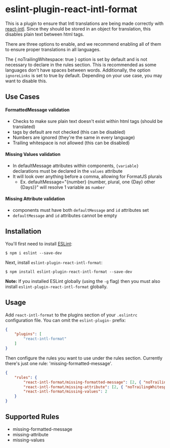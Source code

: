 # eslint-plugin-react-intl-format

This is a plugin to ensure that Intl translations are being made correctly with [react-intl](https://www.npmjs.com/package/react-intl).
Since they should be stored in an object for translation, this disables plain
text between html tags.

There are three options to enable, and we recommend enabling all of them to ensure
proper translations in all languages.

The { noTrailingWhitespace: true } option is set by default and is not necessary to declare in the rules section.
This is recommended as some languages don't have spaces between words.
Additionally, the option `ignoreLinks` is set to true by default. Depending on your
use case, you may want to disable this.

## Use Cases

#### FormattedMessage validation
* Checks to make sure plain text doesn't exist within html tags (should be translated)
* <a> tags by default are not checked (this can be disabled)
* Numbers are ignored (they're the same in every language)
* Trailing whitespace is not allowed (this can be disabled)

#### Missing Values validation
* In defaultMessage attributes within <FormattedMessage/> components, `{variable}` declarations must be declared in the `values` attribute
* It will look over anything before a comma, allowing for FormatJS plurals
  * Ex. defaultMessage="{number} {number, plural, one {Day} other {Days}}" will resolve 1 variable as `number`

#### Missing Attribute validation
* <FormattedMessage/> components must have both `defaultMessage` and `id` attributes set
* `defaultMessage` and `id` attributes cannot be empty

## Installation

You'll first need to install [ESLint](http://eslint.org):

```
$ npm i eslint --save-dev
```

Next, install `eslint-plugin-react-intl-format`:

```
$ npm install eslint-plugin-react-intl-format --save-dev
```

**Note:** If you installed ESLint globally (using the `-g` flag) then you must also install `eslint-plugin-react-intl-format` globally.

## Usage

Add `react-intl-format` to the plugins section of your `.eslintrc` configuration file. You can omit the `eslint-plugin-` prefix:

```json
{
    "plugins": [
        "react-intl-format"
    ]
}
```


Then configure the rules you want to use under the rules section.
Currently there's just one rule: 'missing-formatted-message'.

```json
{
    "rules": {
        "react-intl-format/missing-formatted-message": [2, { "noTrailingWhitespace": true, "ignoreLinks": true }],
        "react-intl-format/missing-attribute": [2, { "noTrailingWhitespace": true }],
        "react-intl-format/missing-values": 2
    }
}
```

## Supported Rules

* missing-formatted-message
* missing-attribute
* missing-values
